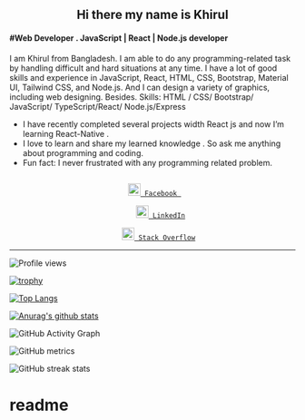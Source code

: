 
### <h2  align="center"> Hi there  my name is Khirul </h2>
#### #Web Developer . JavaScript | React | Node.js developer
 
I am Khirul from Bangladesh.   I am able to do any programming-related task by handling difficult and hard situations at any time. I have a lot of good skills and experience in JavaScript, React, HTML, CSS, Bootstrap, Material UI, Tailwind CSS, and Node.js.
And I can design a variety of graphics, including web designing.
Besides.
Skills: HTML / CSS/ Bootstrap/ JavaScript/ TypeScript/React/ Node.js/Express

 -  I have recently completed several projects width React js and now I’m      learning React-Native .
- I love to learn and share my learned knowledge . So ask me  anything about programming and coding. 
-  Fun fact: I never frustrated  with any  programming related problem.  

<div align="center">
  
 

   <code>
 <a href="https://www.facebook.com/khirul.islam.735" target="blank" title="Facebook Profile"><img width="22"  src='https://cdn3.iconfinder.com/data/icons/capsocial-round/500/facebook-512.png'> Facebook </a>
</code>
   <code>
    <a href="https://www.linkedin.com/in/khirul-islam-a37010274" target="blank" title="LinkedIn Profile"><img width="22"                 src=''> LinkedIn</a>
  </code>
 
<code>
   <a href="https://stackoverflow.com/users/21769322/khirul-islam" target="blank" title="LinkedIn Profile"><img width="22"src='https://gagan93.me/resources/images/so.png'> Stack Overflow</a>
</code>
 

  </div>
  
  <hr/>
  


   ![Profile views](https://gpvc.arturio.dev/khirul-Islam105393 )  

 


 [![trophy](https://github-profile-trophy.vercel.app/?username=khirul-Islam105393 )](https://github.com/ryo-ma/github-profile-trophy)


[![Top Langs](https://github-readme-stats.vercel.app/api/top-langs/?username=khirul-Islam105393 )](https://github.com/anuraghazra/github-readme-stats)
  
  
  [![Anurag's github stats](https://github-readme-stats.vercel.app/api?username=khirul-Islam105393)](https://github.com/anuraghazra/github-readme-stats)
  
  
  ![GitHub Activity Graph](https://activity-graph.herokuapp.com/graph?username=khirul-Islam105393 )  
  
  
  ![GitHub metrics](https://metrics.lecoq.io/khirul-Islam105393 )  
  
  
  ![GitHub streak stats](https://github-readme-streak-stats.herokuapp.com/?user=khirul-Islam105393 ) 
  






# readme
